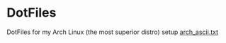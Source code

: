 # DotFiles
DotFiles for my Arch Linux (the most superior distro) setup
[arch_ascii.txt](https://github.com/Jalpan000/DotFiles/files/7247129/arch_ascii.txt)
